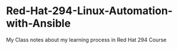 # Red-Hat-294-Linux-Automation-with-Ansible
My Class notes about my learning process in Red Hat 294 Course
